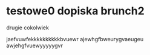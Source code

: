 # testowe0 dopiska brunch2


drugie cokolwiek

jaefvuwfekkkkkkkkkkbvuewr
ajewhgfbweurygvaeugeu
awjehgfvuewyyyyygvr
